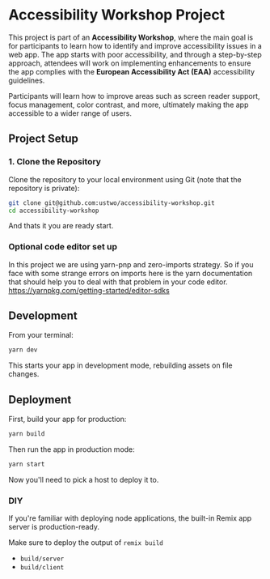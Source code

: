 # Accessibility Workshop Project

This project is part of an **Accessibility Workshop**, where the main goal is for participants to learn how to identify and improve accessibility issues in a web app. The app starts with poor accessibility, and through a step-by-step approach, attendees will work on implementing enhancements to ensure the app complies with the **European Accessibility Act (EAA)** accessibility guidelines.

Participants will learn how to improve areas such as screen reader support, focus management, color contrast, and more, ultimately making the app accessible to a wider range of users.

## Project Setup

### 1. Clone the Repository

Clone the repository to your local environment using Git (note that the repository is private):

```bash
git clone git@github.com:ustwo/accessibility-workshop.git
cd accessibility-workshop
```

And thats it you are ready start.

### Optional code editor set up

In this project we are using yarn-pnp and zero-imports strategy. So if you face with some strange errors on imports
here is the yarn documentation that should help you to deal with that problem in your code editor. 
https://yarnpkg.com/getting-started/editor-sdks

## Development

From your terminal:

```sh
yarn dev
```

This starts your app in development mode, rebuilding assets on file changes.

## Deployment

First, build your app for production:

```sh
yarn build
```

Then run the app in production mode:

```sh
yarn start
```

Now you'll need to pick a host to deploy it to.

### DIY

If you're familiar with deploying node applications, the built-in Remix app server is production-ready.

Make sure to deploy the output of `remix build`

- `build/server`
- `build/client`
